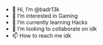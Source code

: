 - 👋 Hi, I’m @badr13k
- 👀 I’m interested in Gaming
- 🌱 I’m currently learning Hacks
- 💞️ I’m looking to collaborate on idk
- 📫 How to reach me idk

<!---
badr13k/badr13k is a ✨ special ✨ repository because its `README.md` (this file) appears on your GitHub profile.
You can click the Preview link to take a look at your changes.
--->
